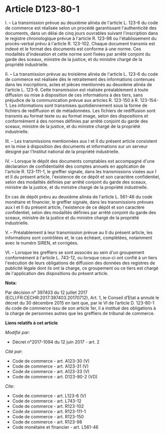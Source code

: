 # Article D123-80-1

I. – La transmission prévue au deuxième alinéa de l'article L. 123-6 du code de commerce est réalisée selon un procédé
garantissant l'authenticité des documents, dans un délai de cinq jours ouvrables suivant l'inscription dans le registre
chronologique prévue à l'article R. 123-98 ou l'établissement du procès-verbal prévu à l'article R. 123-102. Chaque document
transmis est indexé et le format des documents est conforme à une norme. Ces modalités d'indexation et cette norme sont
fixées par arrêté conjoint du garde des sceaux, ministre de la justice, et du ministre chargé de la propriété industrielle.

II. – La transmission prévue au troisième alinéa de l'article L. 123-6 du code de commerce est réalisée dès le retraitement
des informations contenues dans les inscriptions, actes et pièces mentionnés au deuxième alinéa de l'article L. 123-6. Cette
transmission est réalisée préalablement à toute diffusion ou mise à disposition de ces informations à des tiers, sans
préjudice de la communication prévue aux articles R. 123-150 à R. 123-154-1. Les informations sont transmises quotidiennement
sous la forme de fichiers de rediffusion et de métadonnées. Les fichiers de rediffusion sont transmis au format texte ou au
format image, selon des dispositions et conformément à des normes définies par arrêté conjoint du garde des sceaux, ministre
de la justice, et du ministre chargé de la propriété industrielle.

III. – Les transmissions mentionnées aux I et II du présent article consistent en la mise à disposition des documents et
informations sur un serveur désigné par l'Institut national de la propriété industrielle.

IV. – Lorsque le dépôt des documents comptables est accompagné d'une déclaration de confidentialité des comptes annuels en
application de l'article R. 123-111-1, le greffier signale, dans les transmissions visées aux I et II du présent article,
l'existence de ce dépôt et son caractère confidentiel, selon des modalités définies par arrêté conjoint du garde des sceaux,
ministre de la justice, et du ministre chargé de la propriété industrielle.

En cas de dépôt prévu au deuxième alinéa de l'article L. 561-46 du code monétaire et financier, le greffier signale, dans les
transmissions prévues aux I et II du présent article, l'existence de ce dépôt et son caractère confidentiel, selon des
modalités définies par arrêté conjoint du garde des sceaux, ministre de la justice et du ministre chargé de la propriété
industrielle.

V. – Préalablement à leur transmission prévue au II du présent article, les informations sont contrôlées et, le cas échéant,
complétées, notamment avec le numéro SIREN, et corrigées.

VI. – Lorsque les greffiers se sont associés au sein d'un groupement conformément à l'article L. 743-12, ou lorsque ceux-ci
ont confié à un tiers l'exécution de leurs obligations de diffusion des données des registres de publicité légale dont ils
ont la charge, ce groupement ou ce tiers est chargé de l'application des dispositions du présent article.

**Nota:**

Par décision n° 397403 du 12 juillet 2017 (ECLI:FR:CECHR:2017:397403.20170712), Art. 1, le Conseil d’Etat a annulé le décret
du 30 décembre 2015 en tant que, par le VI de l’article D. 123-80-1 du code de commerce issu de son article 1er, il a
institué des obligations à la charge de personnes autres que les greffiers de tribunal de commerce.

**Liens relatifs à cet article**

_Modifié par_:

  - Décret n°2017-1094 du 12 juin 2017 - art. 2

_Cité par_:

  - Code de commerce - art. A123-30 (V)
  - Code de commerce - art. A123-31 (V)
  - Code de commerce - art. A123-33 (V)
  - Code de commerce - art. D123-80-2 (VD)

_Cite_:

  - Code de commerce - art. L123-6 (V)
  - Code de commerce - art. L743-12
  - Code de commerce - art. R123-102
  - Code de commerce - art. R123-111-1
  - Code de commerce - art. R123-150
  - Code de commerce - art. R123-98
  - Code monétaire et financier - art. L561-46
